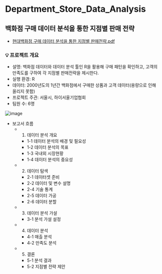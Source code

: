 # Department_Store_Data_Analysis

## 백화점 구매 데이터 분석을 통한 지점별 판매 전략
- [현대백화점 구매 데이터 분석을 통한 지점별 판매전략.pdf](https://github.com/Seri-Jung/Department_Store_Data_Analysis/files/8283902/default.pdf)

### 💡 프로젝트 개요
- 설명: 백화점 데이터와 데이터 분석 툴인 R을 활용해 구매 패턴을 확인하고, 고객의 만족도를 구하여 각 지점별 판매전략을 제시한다.
- 실행 환경: R
- 데이터: 2000년도의 1년간 백화점에서 구매한 상품과 고객 데이터(용량으로 인해 올리지 못함)
- 프로젝트 주관: 서울시, 하이서울기업협회
- 팀원 수: 6명


![image](https://user-images.githubusercontent.com/69622147/158790203-e618cb93-dfc9-4076-bf4a-bb1ccafaa3fb.png)

- 보고서 흐름  
  - 1. 데이터 분석 개요
    - 1-1 데이터 분석의 배경 및 필요성
    - 1-2 데이터 분석의 목표
    - 1-3 국내외 시장현황
    - 1-4 데이터 분석의 중요성
  - 2. 데이터 탐색
    - 2-1 데이터셋 준비
    - 2-2 데이터 및 변수 설명
    - 2-4 기술 통계
    - 2-5 데이터 가공
    - 2-6 데이터 분할
  - 3. 데이터 분석 가설
    - 3-1 분석 가설 설정
  - 4. 데이터 분석
    - 4-1 매출 분석
    - 4-2 만족도 분석
  - 5. 결론
    - 5-1 분석 결과
    - 5-2 지점별 전략 제안

